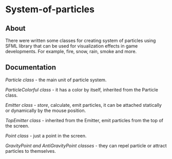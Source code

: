 # System-of-particles

## About
There were written some classes for creating system of particles using SFML library that can be used for visualization effects in game developments. For example, fire, snow, rain, smoke and more.

## Documentation
*Particle class* - the main unit of particle system.

*ParticleColorful class* - it has a color by itself, inherited from the Particle class.

*Emitter class - store*, calculate, emit particles, it can be attached statically or dynamically by the mouse position.

*TopEmitter class* - inherited from the Emitter, emit particles from the top of the screen.

*Point class* - just a point in the screen.

*GravityPoint and AntiGravityPoint classes* - they can repel particle or attract particles to themselves.


